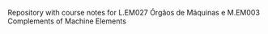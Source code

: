 Repository with course notes for L.EM027 Órgãos de Máquinas e M.EM003 Complements of Machine Elements
